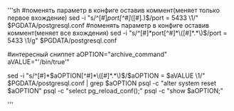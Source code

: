 '''sh
#поменять параметр в конфиге оставив коммент(меняет только первое вхождение)
sed -i "s/^[#]*port[^#]*\([#]*.*\)$/port = 5433 \\1/" $PGDATA/postgresql.conf
#поменять параметр в конфиге оставив коммент(меняет все вхождения)
sed -i "s/^[#]*port[^#]*\([#]*.*\)$/port = 5433 \\1/g" $PGDATA/postgresql.conf

#интересный сниппет
aOPTION="archive_command"	
aVALUE="'\/bin\/true'"

sed -i "s/^[#]*$aOPTION[^#]*\([#]*.*\)$/$aOPTION = $aVALUE \\1/" $PGDATA/postgresql.conf | grep $aOPTION
psql -c "alter system reset $aOPTION"
psql -c "select pg_reload_conf();"
psql -c "show $aOPTION;"


'''
